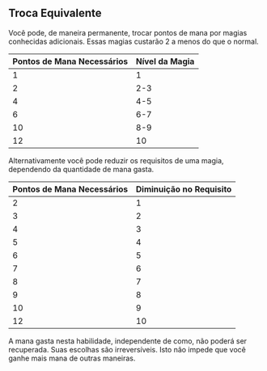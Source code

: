 ## Troca Equivalente

Você pode, de maneira permanente, trocar pontos de mana por magias conhecidas adicionais. Essas magias custarão 2 a menos do que o normal.

| Pontos de Mana Necessários | Nível da Magia |
| -------------------------- | -------------- |
| 1                          | 1              |
| 2                          | 2-3            |
| 4                          | 4-5            |
| 6                          | 6-7            |
| 10                         | 8-9            |
| 12                         | 10             |
Alternativamente você pode reduzir os requisitos de uma magia, dependendo da quantidade de mana gasta. 

| Pontos de Mana Necessários | Diminuição no Requisito |
| -------------------------- | ----------------------- |
| 2                          | 1                       |
| 3                          | 2                       |
| 4                          | 3                       |
| 5                          | 4                       |
| 6                          | 5                       |
| 7                          | 6                       |
| 8                          | 7                       |
| 9                          | 8                       |
| 10                         | 9                       |
| 12                         | 10                      |
A mana gasta nesta habilidade, independente de como, não poderá ser recuperada. Suas escolhas são irreversíveis. Isto não impede que você ganhe mais mana de outras maneiras.

